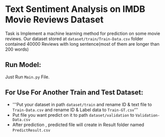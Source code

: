 # Text Sentiment Analysis on IMDB Movie Reviews Dataset

Task is Implement a machine learning method for prediction on some movie reviews.
Our dataset stored at `dataset/train/Train-Data.csv` folder contained 40000 Reviews with long sentence(most of them are longer than 200 words)

## Run Model:
   Just Run `Main.py` File.


## For Use For Another Train and Test Dataset:

  - '''Put your dataset in path `dataset/train` and rename ID & text file to `Train-Data.csv` and rename ID & Label data to `Train-GT.csv`'''
  - Put file you want predict on it to path `dataset/validation` to `Validation-Data.csv`
  - After prediction , predicted file will create in Result folder named  `PredictResult.csv`


